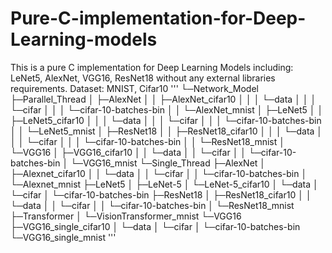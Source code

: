 # Pure-C-implementation-for-Deep-Learning-models
This is a pure C implementation for Deep Learning Models including: LeNet5, AlexNet, VGG16, ResNet18 without any external libraries requirements.
Dataset: MNIST, Cifar10
'''
└─Network_Model
    ├─Parallel_Thread
    │  ├─AlexNet
    │  │  ├─AlexNet_cifar10
    │  │  │  └─data
    │  │  │      └─cifar
    │  │  │          └─cifar-10-batches-bin
    │  │  └─AlexNet_mnist
    │  ├─LeNet5
    │  │  ├─LeNet5_cifar10
    │  │  │  └─data
    │  │  │      └─cifar
    │  │  │          └─cifar-10-batches-bin
    │  │  └─LeNet5_mnist
    │  ├─ResNet18
    │  │  ├─ResNet18_cifar10
    │  │  │  └─data
    │  │  │      └─cifar
    │  │  │          └─cifar-10-batches-bin
    │  │  └─ResNet18_mnist
    │  └─VGG16
    │      ├─VGG16_cifar10
    │      │  └─data
    │      │      └─cifar
    │      │          └─cifar-10-batches-bin
    │      └─VGG16_mnist
    └─Single_Thread
        ├─AlexNet
        │  ├─Alexnet_cifar10
        │  │  └─data
        │  │      └─cifar
        │  │          └─cifar-10-batches-bin
        │  └─Alexnet_mnist
        ├─LeNet5
        │  ├─LeNet-5
        │  └─LeNet-5_cifar10
        │      └─data
        │          └─cifar
        │              └─cifar-10-batches-bin
        ├─ResNet18
        │  ├─ResNet18_cifar10
        │  │  └─data
        │  │      └─cifar
        │  │          └─cifar-10-batches-bin
        │  └─ResNet18_mnist
        ├─Transformer
        │  └─VisionTransformer_mnist
        └─VGG16
            ├─VGG16_single_cifar10
            │  └─data
            │      └─cifar
            │          └─cifar-10-batches-bin
            └─VGG16_single_mnist
        '''